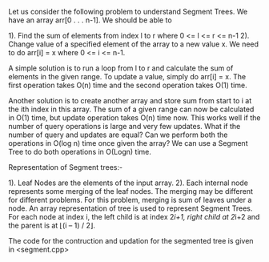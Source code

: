 <!-- About Segment tree -->

Let us consider the following problem to understand Segment Trees.
We have an array arr[0 . . . n-1]. We should be able to 

1). Find the sum of elements from index l to r where 0 <= l <= r <= n-1
2). Change value of a specified element of the array to a new value x. We need to do arr[i] = x where 0 <= i <= n-1.

<!-- Solutions -->


A simple solution is to run a loop from l to r and calculate the sum of elements in the given range. To update a value, simply do arr[i] = x. The first operation takes O(n) time and the second operation takes 
O(1) time. 


Another solution is to create another array and store sum from start to i at the ith index in this array. The sum of a given range can now be calculated in O(1) time, but update operation takes O(n) time now. This works well if the number of query operations is large and very few updates.
What if the number of query and updates are equal? Can we perform both the operations in O(log n) time once given the array? We can use a Segment Tree to do both operations in O(Logn) time.


<!-- Representation -->


Representation of Segment trees:- 

1). Leaf Nodes are the elements of the input array. 
2). Each internal node represents some merging of the leaf nodes. The merging may be different for different problems. For this problem, merging is sum of leaves under a node.
An array representation of tree is used to represent Segment Trees. For each node at index i, the left child is at index 2*i+1, right child at 2*i+2 and the parent is at  ⌊(i – 1) / 2⌋.



<!-- Construction and updation of a segmented tree using python -->


The code for the contruction and updation for the segmented tree is given in <segment.cpp>



